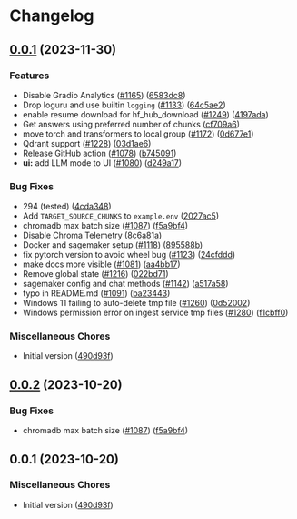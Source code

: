 # Changelog

## [0.0.1](https://github.com/ouseful-PR/privateGPT/compare/v0.0.2...v0.0.1) (2023-11-30)


### Features

* Disable Gradio Analytics ([#1165](https://github.com/ouseful-PR/privateGPT/issues/1165)) ([6583dc8](https://github.com/ouseful-PR/privateGPT/commit/6583dc84c082773443fc3973b1cdf8095fa3fec3))
* Drop loguru and use builtin `logging` ([#1133](https://github.com/ouseful-PR/privateGPT/issues/1133)) ([64c5ae2](https://github.com/ouseful-PR/privateGPT/commit/64c5ae214a9520151c9c2d52ece535867d799367))
* enable resume download for hf_hub_download ([#1249](https://github.com/ouseful-PR/privateGPT/issues/1249)) ([4197ada](https://github.com/ouseful-PR/privateGPT/commit/4197ada6267c822f32c1d7ba2be6e7ce145a3404))
* Get answers using preferred number of chunks ([cf709a6](https://github.com/ouseful-PR/privateGPT/commit/cf709a6b7a951fc333ef5a089b24179ca660469b))
* move torch and transformers to local group ([#1172](https://github.com/ouseful-PR/privateGPT/issues/1172)) ([0d677e1](https://github.com/ouseful-PR/privateGPT/commit/0d677e10b970aec222ec04837d0f08f1631b6d4a))
* Qdrant support ([#1228](https://github.com/ouseful-PR/privateGPT/issues/1228)) ([03d1ae6](https://github.com/ouseful-PR/privateGPT/commit/03d1ae6d70dffdd2411f0d4e92f65080fff5a6e2))
* Release GitHub action ([#1078](https://github.com/ouseful-PR/privateGPT/issues/1078)) ([b745091](https://github.com/ouseful-PR/privateGPT/commit/b7450911b25b0b70528fd4b620cffb90766e3448))
* **ui:** add LLM mode to UI ([#1080](https://github.com/ouseful-PR/privateGPT/issues/1080)) ([d249a17](https://github.com/ouseful-PR/privateGPT/commit/d249a17c330abd122e4988d35d94bcc2df980700))


### Bug Fixes

* 294 (tested) ([4cda348](https://github.com/ouseful-PR/privateGPT/commit/4cda348cf87f56ff237e376b03732b1b47a99215))
* Add `TARGET_SOURCE_CHUNKS` to `example.env` ([2027ac5](https://github.com/ouseful-PR/privateGPT/commit/2027ac563b6606199563632191b65f5105af8ebe))
* chromadb max batch size ([#1087](https://github.com/ouseful-PR/privateGPT/issues/1087)) ([f5a9bf4](https://github.com/ouseful-PR/privateGPT/commit/f5a9bf4e374b2d4c76438cf8a97cccf222ec8e6f))
* Disable Chroma Telemetry ([8c6a81a](https://github.com/ouseful-PR/privateGPT/commit/8c6a81a07fc9c800d53f62a33f5ae3b5247a22a6))
* Docker and sagemaker setup ([#1118](https://github.com/ouseful-PR/privateGPT/issues/1118)) ([895588b](https://github.com/ouseful-PR/privateGPT/commit/895588b82a06c2bc71a9e22fb840c7f6442a3b5b))
* fix pytorch version to avoid wheel bug ([#1123](https://github.com/ouseful-PR/privateGPT/issues/1123)) ([24cfddd](https://github.com/ouseful-PR/privateGPT/commit/24cfddd60f74aadd2dade4c63f6012a2489938a1))
* make docs more visible ([#1081](https://github.com/ouseful-PR/privateGPT/issues/1081)) ([aa4bb17](https://github.com/ouseful-PR/privateGPT/commit/aa4bb17a2e6a797b450fa11a45e0b0528b8efecf))
* Remove global state ([#1216](https://github.com/ouseful-PR/privateGPT/issues/1216)) ([022bd71](https://github.com/ouseful-PR/privateGPT/commit/022bd718e3dfc197027b1e24fb97e5525b186db4))
* sagemaker config and chat methods ([#1142](https://github.com/ouseful-PR/privateGPT/issues/1142)) ([a517a58](https://github.com/ouseful-PR/privateGPT/commit/a517a588c4927aa5c5c2a93e4f82a58f0599d251))
* typo in README.md ([#1091](https://github.com/ouseful-PR/privateGPT/issues/1091)) ([ba23443](https://github.com/ouseful-PR/privateGPT/commit/ba23443a70d323cd4f9a242b33fd9dce1bacd2db))
* Windows 11 failing to auto-delete tmp file ([#1260](https://github.com/ouseful-PR/privateGPT/issues/1260)) ([0d52002](https://github.com/ouseful-PR/privateGPT/commit/0d520026a3d5b08a9b8487be992d3095b21e710c))
* Windows permission error on ingest service tmp files ([#1280](https://github.com/ouseful-PR/privateGPT/issues/1280)) ([f1cbff0](https://github.com/ouseful-PR/privateGPT/commit/f1cbff0fb7059432d9e71473cbdd039032dab60d))


### Miscellaneous Chores

* Initial version ([490d93f](https://github.com/ouseful-PR/privateGPT/commit/490d93fdc1977443c92f6c42e57a1c585aa59430))

## [0.0.2](https://github.com/imartinez/privateGPT/compare/v0.0.1...v0.0.2) (2023-10-20)


### Bug Fixes

* chromadb max batch size ([#1087](https://github.com/imartinez/privateGPT/issues/1087)) ([f5a9bf4](https://github.com/imartinez/privateGPT/commit/f5a9bf4e374b2d4c76438cf8a97cccf222ec8e6f))

## 0.0.1 (2023-10-20)

### Miscellaneous Chores

* Initial version ([490d93f](https://github.com/imartinez/privateGPT/commit/490d93fdc1977443c92f6c42e57a1c585aa59430))
